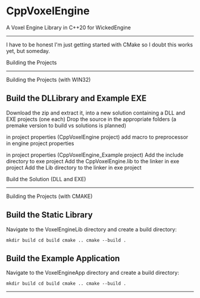 # CppVoxelEngine
A Voxel Engine Library in C++20 for WickedEngine

---


I have to be honest I'm just getting started with CMake so I doubt this works yet, but someday.



Building the Projects

---

Building the Projects (with WIN32)

Build the DLLibrary and Example EXE
---

Download the zip and extract it, into a new solution containing a DLL and EXE projects (one each)
Drop the source in the appropriate folders (a premake version to build vs solutions is planned)

in project properties (CppVoxelEngine project)
add macro to preprocessor in engine project properties 

in project properties (CppVoxelEngine_Example project)
Add the include directory to exe project
Add the CppVoxelEngine.lib to the linker in exe project
Add the Lib directory to the linker in exe project 

Build the Solution (DLL and EXE)

---

Building the Projects (with CMAKE)

Build the Static Library
---
Navigate to the VoxelEngineLib directory and create a build directory:

<code>mkdir build
cd build
cmake ..
cmake --build .
</code>


Build the Example Application
---
Navigate to the VoxelEngineApp directory and create a build directory:

<code>mkdir build
cd build
cmake ..
cmake --build .
</code>

---

